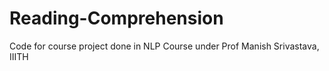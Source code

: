 # Reading-Comprehension
Code for course project done in NLP Course under Prof Manish Srivastava, IIITH 
